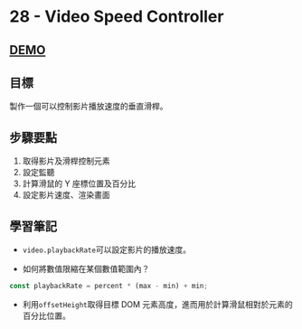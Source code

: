 # 28 - Video Speed Controller

## [DEMO](https://ayating.github.io/JavaScript30/28%20-%20Video%20Speed%20Controller/index-done.html)

## 目標

製作一個可以控制影片播放速度的垂直滑桿。

## 步驟要點

1. 取得影片及滑桿控制元素
2. 設定監聽
3. 計算滑鼠的 Y 座標位置及百分比
4. 設定影片速度、渲染畫面

## 學習筆記

- `video.playbackRate`可以設定影片的播放速度。

- 如何將數值限縮在某個數值範圍內？

```js
const playbackRate = percent * (max - min) + min;
```

- 利用`offsetHeight`取得目標 DOM 元素高度，進而用於計算滑鼠相對於元素的百分比位置。
